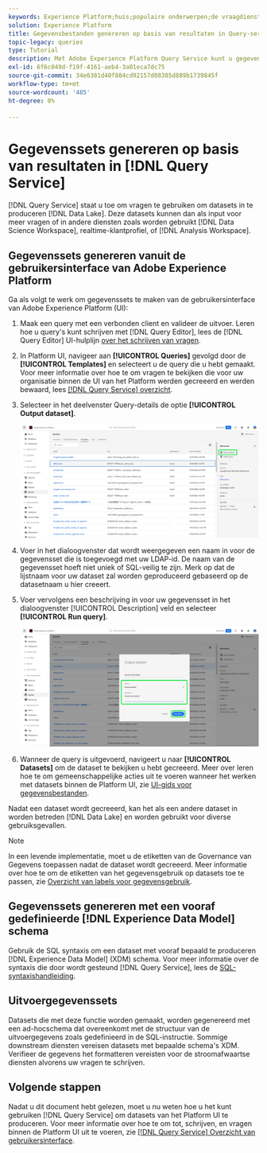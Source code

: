```yaml
---
keywords: Experience Platform;huis;populaire onderwerpen;de vraagdienst;de dienst van de Vraag;produceert datasets;produceert dataset;creeer dataset;
solution: Experience Platform
title: Gegevensbestanden genereren op basis van resultaten in Query-service
topic-legacy: queries
type: Tutorial
description: Met Adobe Experience Platform Query Service kunt u gegevenssets maken vanuit de gebruikersinterface. Nadat een dataset wordt gecreeerd, kan het als een andere dataset in het meer van Gegevens worden betreden en voor een verscheidenheid van gebruiksgevallen worden gebruikt.
exl-id: 6f6c049d-f19f-4161-aeb4-3a01eca7dc75
source-git-commit: 34e0381d40f884cd92157d08385d889b1739845f
workflow-type: tm+mt
source-wordcount: '485'
ht-degree: 0%

---
```


# Gegevenssets genereren op basis van resultaten in [!DNL Query Service]

[!DNL Query Service] staat u toe om vragen te gebruiken om datasets in te produceren [!DNL Data Lake]. Deze datasets kunnen dan als input voor meer vragen of in andere diensten zoals worden gebruikt [!DNL Data Science Workspace], realtime-klantprofiel, of [!DNL Analysis Workspace].

## Gegevenssets genereren vanuit de gebruikersinterface van Adobe Experience Platform

Ga als volgt te werk om gegevenssets te maken van de gebruikersinterface van Adobe Experience Platform (UI):

1. Maak een query met een verbonden client en valideer de uitvoer. Leren hoe u query&#39;s kunt schrijven met [!DNL Query Editor], lees de [!DNL Query Editor] UI-hulplijn [over het schrijven van vragen](./user-guide.md#writing-queries).

2. In Platform UI, navigeer aan **[!UICONTROL Queries]** gevolgd door de **[!UICONTROL Templates]** en selecteert u de query die u hebt gemaakt. Voor meer informatie over hoe te om vragen te bekijken die voor uw organisatie binnen de UI van het Platform werden gecreeerd en werden bewaard, lees [[!DNL Query Service] overzicht](./overview.md#browse).

3. Selecteer in het deelvenster Query-details de optie **[!UICONTROL Output dataset]**.

   ![Het lusje van de Malplaatjes van de Werkruimte van Vragen met Uitvoer benadrukte dataset van de Output.](../images/ui/create-datasets/output-dataset.png)

4. Voer in het dialoogvenster dat wordt weergegeven een naam in voor de gegevensset die is toegevoegd met uw LDAP-id. De naam van de gegevensset hoeft niet uniek of SQL-veilig te zijn. Merk op dat de lijstnaam voor uw dataset zal worden geproduceerd gebaseerd op de datasetnaam u hier creeert.

5. Voer vervolgens een beschrijving in voor uw gegevensset in het dialoogvenster [!UICONTROL Description] veld en selecteer **[!UICONTROL Run query]**.

   ![De datasetdialoog van de Output met de datasetdetails en de looppasvraag benadrukte](../images/ui/create-datasets/run-query.png)

6. Wanneer de query is uitgevoerd, navigeert u naar **[!UICONTROL Datasets]** om de dataset te bekijken u hebt gecreeerd. Meer over leren hoe te om gemeenschappelijke acties uit te voeren wanneer het werken met datasets binnen de Platform UI, zie [UI-gids voor gegevensbestanden](../../catalog/datasets/user-guide.md).

Nadat een dataset wordt gecreeerd, kan het als een andere dataset in worden betreden [!DNL Data Lake] en worden gebruikt voor diverse gebruiksgevallen.

>[!NOTE]
>
>In een levende implementatie, moet u de etiketten van de Governance van Gegevens toepassen nadat de dataset wordt gecreeerd. Meer informatie over hoe te om de etiketten van het gegevensgebruik op datasets toe te passen, zie [Overzicht van labels voor gegevensgebruik](../../data-governance/labels/overview.md).

## Gegevenssets genereren met een vooraf gedefinieerde [!DNL Experience Data Model] schema

Gebruik de SQL syntaxis om een dataset met vooraf bepaald te produceren [!DNL Experience Data Model] (XDM) schema. Voor meer informatie over de syntaxis die door wordt gesteund [!DNL Query Service], lees de [SQL-syntaxishandleiding](../sql/syntax.md#create-table-as-select).

## Uitvoergegevenssets

Datasets die met deze functie worden gemaakt, worden gegenereerd met een ad-hocschema dat overeenkomt met de structuur van de uitvoergegevens zoals gedefinieerd in de SQL-instructie. Sommige downstream diensten vereisen datasets met bepaalde schema&#39;s XDM. Verifieer de gegevens het formatteren vereisten voor de stroomafwaartse diensten alvorens uw vragen te schrijven.

## Volgende stappen

Nadat u dit document hebt gelezen, moet u nu weten hoe u het kunt gebruiken [!DNL Query Service] om datasets van het Platform UI te produceren. Voor meer informatie over hoe te om tot, schrijven, en vragen binnen de Platform UI uit te voeren, zie [[!DNL Query Service] Overzicht van gebruikersinterface](./overview.md).
